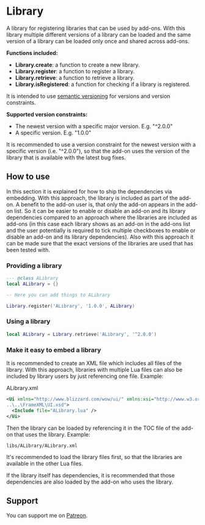 # Library

A library for registering libraries that can be used by add-ons. With this library multiple different versions of a library can be loaded and the same version of a library can be loaded only once and shared across add-ons.

**Functions included:**

* **Library.create**: a function to create a new library.
* **Library.register**: a function to register a library.
* **Library.retrieve**: a function to retrieve a library.
* **Library.isRegistered**: a function for checking if a library is registered.

It is intended to use [semantic versioning](https://semver.org/) for versions and version constraints.

**Supported version constraints:**

* The newest version with a specific major version. E.g. "^2.0.0"
* A specific version. E.g. "1.0.0"

It is recommended to use a version constraint for the newest version with a specific version (i.e. "^2.0.0"),
so that the add-on uses the version of the library that is available with the latest bug fixes.

## How to use

In this section it is explained for how to ship the dependencies via embedding.
With this approach, the library is included as part of the add-on. A benefit to the add-on user is, that only
the add-on appears in the add-on list. So it can be easier to enable or disable an add-on and its library dependencies
compared to an approach where the libraries are included as add-ons (in this case each library shows as an add-on in the add-ons list and the user potentially is required to tick multiple checkboxes to enable or disable an add-on and its library dependencies).
Also with this approach it can be made sure that the exact versions of the libraries are used that has been tested with.

### Providing a library

```lua
--- @class ALibrary
local ALibrary = {}

-- Here you can add things to ALibrary

Library.register('ALibrary', '1.0.0', ALibrary)
```

### Using a library

```lua
local ALibrary = Library.retrieve('ALibrary', '^2.0.0')
```

### Make it easy to embed a library

It is recommended to create an XML file which includes all files of the library.
With this approach, libraries with multiple Lua files can also be included by library users by just referencing one file.
Example:

ALibrary.xml
```xml
<Ui xmlns="http://www.blizzard.com/wow/ui/" xmlns:xsi="http://www.w3.org/2001/XMLSchema-instance" xsi:schemaLocation="http://www.blizzard.com/wow/ui/
..\..\FrameXML\UI.xsd">
  <Include file="ALibrary.lua" />
</Ui>
```

Then the library can be loaded by referencing it in the TOC file of the add-on that uses the library. Example:

```
libs/ALibrary/ALibrary.xml
```

It's recommended to load the library files first, so that the libraries are available in the other Lua files.

If the library itself has dependencies, it is recommended that those dependencies are also loaded by the add-on who uses the library.

## Support

You can support me on [Patreon](https://www.patreon.com/addons_by_sanjo).
